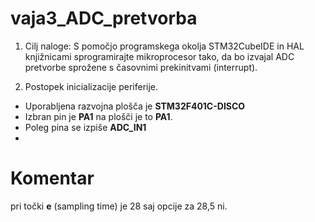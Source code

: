 # vaja3_ADC_pretvorba

1. Cilj naloge: S pomočjo programskega okolja STM32CubeIDE in HAL knjižnicami sprogramirajte mikroprocesor tako, da bo izvajal ADC pretvorbe sprožene s časovnimi prekinitvami (interrupt).

2. Postopek inicializacije periferije.  
  - Uporabljena razvojna plošča je **STM32F401C-DISCO**
  - Izbran pin je **PA1** na plošči je to **PA1**.  
  - Poleg pina se izpiše **ADC_IN1**
  - 







# Komentar
pri točki **e** (sampling time) je 28 saj opcije za 28,5 ni.
